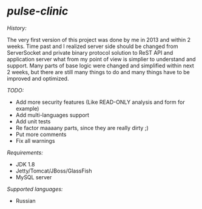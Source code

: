 # *pulse-clinic* #

*History:*

The very first version of this project was done by me in 2013 and within 2 weeks. Time past and I realized server side should be
changed from ServerSocket and private binary protocol solution to ReST API and application server what from my point of view is
simplier to understand and support. Many parts of base logic were changed and simplified within next 2 weeks, but there are 
still many things to do and many things have to be improved and optimized.

*TODO:*

* Add more security features (Like READ-ONLY analysis and form for example)
* Add multi-languages support
* Add unit tests
* Re factor maaaany parts, since they are really dirty ;)
* Put more comments
* Fix all warnings

*Requirements:*

* JDK 1.8
* Jetty/Tomcat/JBoss/GlassFish
* MySQL server

*Supported languages:*

* Russian
